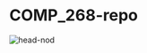 # COMP_268-repo

![head-nod](https://github.com/Jessch10/COMP_268-repo/assets/169975542/41b60d70-bb38-4d91-8d0d-32fa2d35b78d)


